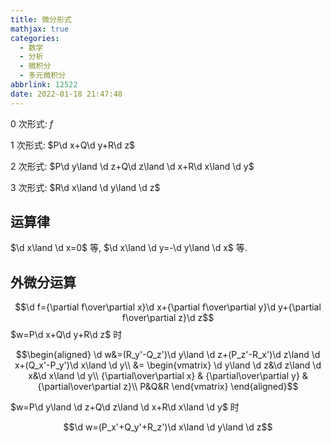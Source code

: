 ```yaml
---
title: 微分形式
mathjax: true
categories:
  - 数学
  - 分析
  - 微积分
  - 多元微积分
abbrlink: 12522
date: 2022-01-18 21:47:48
---
```

0 次形式: $f$

1 次形式: $P\d x+Q\d y+R\d z$

2 次形式: $P\d y\land \d z+Q\d z\land \d x+R\d x\land \d y$

3 次形式: $R\d x\land \d y\land \d z$

<!--more-->

## 运算律
$\d x\land \d x=0$ 等, $\d x\land \d y=-\d y\land \d x$ 等.

## 外微分运算

$$\d f={\partial f\over\partial x}\d x+{\partial f\over\partial y}\d y+{\partial f\over\partial z}\d z$$
$w=P\d x+Q\d y+R\d z$ 时

$$\begin{aligned}
\d w&=(R_y'-Q_z')\d y\land \d z+(P_z'-R_x')\d z\land \d x+(Q_x'-P_y')\d x\land \d y\\
&=
\begin{vmatrix}
\d y\land \d z&\d z\land \d x&\d x\land \d y\\
{\partial\over\partial x} & {\partial\over\partial y} & {\partial\over\partial z}\\
P&Q&R
\end{vmatrix}
\end{aligned}$$

$w=P\d y\land \d z+Q\d z\land \d x+R\d x\land \d y$ 时

$$\d w=(P_x'+Q_y'+R_z')\d x\land \d y\land \d z$$